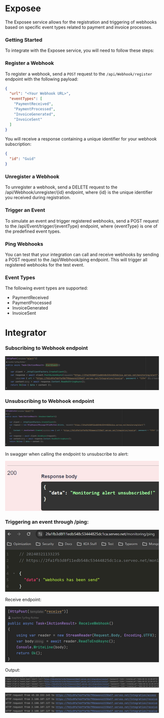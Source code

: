 # Exposee

The Exposee service allows for the registration and triggering of webhooks based on specific event types related to payment and invoice processes.

### Getting Started

To integrate with the Exposee service, you will need to follow these steps:

### Register a Webhook

To register a webhook, send a `POST` request to the `/api/Webhook/register` endpoint with the following payload:

```json
{
  "url": "<Your Webhook URL>",
  "eventTypes": [
    "PaymentReceived",
    "PaymentProcessed",
    "InvoiceGenerated",
    "InvoiceSent"
  ]
}
```

You will receive a response containing a unique identifier for your webhook subscription:
```json
{
  "id": "Guid"
}
```

### Unregister a Webhook
To unregister a webhook, send a DELETE request to the /api/Webhook/unregister/{id} endpoint, where {id} is the unique identifier you received during registration.

### Trigger an Event
To simulate an event and trigger registered webhooks, send a POST request to the /api/Event/trigger/{eventType} endpoint, where {eventType} is one of the predefined event types.

### Ping Webhooks
You can test that your integration can call and receive webhooks by sending a POST request to the /api/Webhook/ping endpoint. This will trigger all registered webhooks for the test event.

### Event Types
The following event types are supported:
* PaymentReceived
* PaymentProcessed
* InvoiceGenerated
* InvoiceSent

# Integrator

### Subscribing to Webhook endpoint
![Webhook image](images/Subscribe-alert.jpg)

### Unsubscribing to Webhook endpoint
![Webhook image](images/Unsubscribe-alert.jpg)

In swagger when calling the endpoint to unsubscribe to alert:

![Webhook image](images/Unsubscribe-alert-success.jpg)

### Triggering an event through /ping:
![Ping image](images/Ping-success.jpg)

Receive endpoint:

![Receive image](images/Receive-endpoint.jpg)

Output:

![Output image](images/Ping-response.jpg)

![Output image](images/http-requests.jpg)
